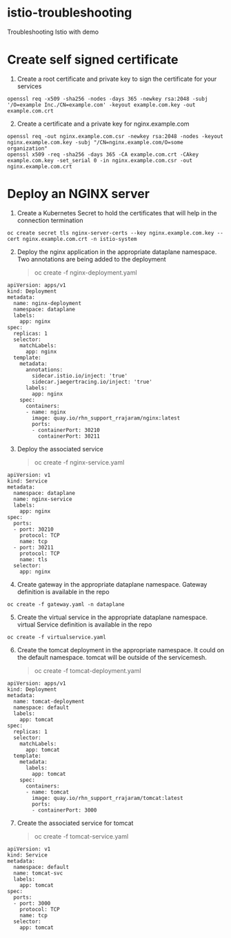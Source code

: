 # istio-troubleshooting
Troubleshooting Istio with demo

# Create self signed certificate

1. Create a root certificate and private key to sign the certificate for your services
~~~
openssl req -x509 -sha256 -nodes -days 365 -newkey rsa:2048 -subj '/O=example Inc./CN=example.com' -keyout example.com.key -out example.com.crt
~~~
2. Create a certificate and a private key for nginx.example.com
~~~
openssl req -out nginx.example.com.csr -newkey rsa:2048 -nodes -keyout nginx.example.com.key -subj "/CN=nginx.example.com/O=some organization"
openssl x509 -req -sha256 -days 365 -CA example.com.crt -CAkey example.com.key -set_serial 0 -in nginx.example.com.csr -out nginx.example.com.crt
~~~

# Deploy an NGINX server

1. Create a Kubernetes Secret to hold the certificates that will help in the connection termination
~~~
oc create secret tls nginx-server-certs --key nginx.example.com.key --cert nginx.example.com.crt -n istio-system
~~~
2. Deploy the nginx application in the appropriate dataplane namespace. Two annotations are being added to the deployment
   > oc create -f nginx-deployment.yaml
~~~
apiVersion: apps/v1
kind: Deployment
metadata:
  name: nginx-deployment
  namespace: dataplane
  labels:
    app: nginx
spec:
  replicas: 1
  selector:
    matchLabels:
      app: nginx
  template:
    metadata:
      annotations:
        sidecar.istio.io/inject: 'true'
        sidecar.jaegertracing.io/inject: 'true'
      labels:
        app: nginx
    spec:
      containers:
      - name: nginx
        image: quay.io/rhn_support_rrajaram/nginx:latest
        ports:
        - containerPort: 30210
          containerPort: 30211

~~~
3. Deploy the associated service 
   > oc create -f nginx-service.yaml
~~~
apiVersion: v1
kind: Service
metadata:
  namespace: dataplane
  name: nginx-service
  labels:
    app: nginx
spec:
  ports:
  - port: 30210
    protocol: TCP
    name: tcp
  - port: 30211
    protocol: TCP
    name: tls
  selector:
    app: nginx
~~~
4. Create gateway in the appropriate dataplane namespace. Gateway definition is available in the repo
~~~
oc create -f gateway.yaml -n dataplane
~~~
5. Create the virtual service in the appropriate dataplane namespace. virtual Service definition is available in the repo
~~~
oc create -f virtualservice.yaml
~~~
6. Create the tomcat deployment in the appropriate namespace. It could on the default namespace. tomcat will be outside of the servicemesh.  
   > oc create -f tomcat-deployment.yaml
~~~
apiVersion: apps/v1
kind: Deployment
metadata:
  name: tomcat-deployment
  namespace: default
  labels:
    app: tomcat
spec:
  replicas: 1
  selector:
    matchLabels:
      app: tomcat
  template:
    metadata:
      labels:
        app: tomcat
    spec:
      containers:
      - name: tomcat
        image: quay.io/rhn_support_rrajaram/tomcat:latest
        ports:
        - containerPort: 3000
~~~
7. Create the associated service for tomcat 
   > oc create -f tomcat-service.yaml
~~~
apiVersion: v1
kind: Service
metadata:
  namespace: default
  name: tomcat-svc
  labels:
    app: tomcat
spec:
  ports:
  - port: 3000
    protocol: TCP
    name: tcp
  selector:
    app: tomcat

~~~
